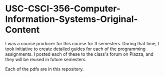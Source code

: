 # USC-CSCI-356-Computer-Information-Systems-Original-Content

I was a course producer for this course for 3 semesters. During that time, I took initiative to create detailed guides for each of the programming assignments. I posted each of these to the class's forum on Piazza, and they will be reused in future semesters.

Each of the pdfs are in this repository.
